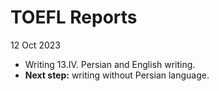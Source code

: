 # TOEFL Reports

12 Oct 2023
- Writing 13.IV. Persian and English writing.
- **Next step:** writing without Persian language.